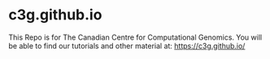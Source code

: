 # c3g.github.io

This Repo is for The Canadian Centre for Computational Genomics. You will be able to find our tutorials and other material at: https://c3g.github.io/

